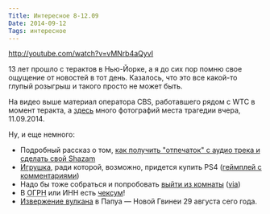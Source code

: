 ```yaml
---
Title: Интересное 8-12.09
Date: 2014-09-12
Tags: интересное
---
```


http://youtube.com/watch?v=vMNrb4aQyvI


13 лет прошло с терактов в Нью-Йорке, а я до сих пор помню свое ощущение от новостей в тот день. Казалось, что это все какой-то глупый розыгрыш и такого просто не может быть.

На видео выше материал оператора CBS, работавшего рядом с WTC в момент теракта, а [здесь](http://samsebeskazal.livejournal.com/330298.html) много фотографий места трагедии вчера, 11.09.2014.

Ну, и еще немного:

* Подробный рассказ о том, [как получить "отпечаток" с аудио трека и сделать свой Shazam](http://willdrevo.com/fingerprinting-and-audio-recognition-with-python.html)</li>
* [Игрушка](http://www.youtube.com/watch?v=c0i88t0Kacs), ради которой, возможно, придется купить PS4 ([геймплей с комментариями](http://www.youtube.com/watch?v=N4ony2r0QFs))</li>
* Надо бы тоже собраться и попробовать [выйти из комнаты](http://z-room.ru/) ([via](http://donnerpeter.livejournal.com/101881.html))</li>
* В <abbr title="Основной Государственный Регистрационный Номер">ОГРН</abbr> или ИНН есть [чексум](http://gimadi.livejournal.com/6319.html)!</li>
* [Извержение вулкана](http://www.youtube.com/watch?v=2XlDa3WxVJ0) в Папуа — Новой Гвинеи 29 августа сего года.